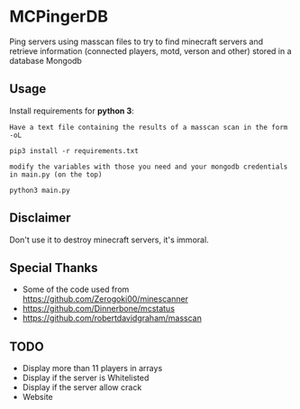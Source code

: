 # MCPingerDB
Ping servers using masscan files to try to find minecraft servers and retrieve information (connected players, motd, verson and other) stored in a database Mongodb

## Usage

Install requirements for **python 3**:

```
Have a text file containing the results of a masscan scan in the form -oL
```
```
pip3 install -r requirements.txt
```
```
modify the variables with those you need and your mongodb credentials in main.py (on the top)
```
```
python3 main.py
```

## Disclaimer

Don't use it to destroy minecraft servers, it's immoral.

## Special Thanks

- Some of the code used from https://github.com/Zerogoki00/minescanner
- https://github.com/Dinnerbone/mcstatus
- https://github.com/robertdavidgraham/masscan

## TODO

- Display more than 11 players in arrays
- Display if the server is Whitelisted
- Display if the server allow crack
- Website
